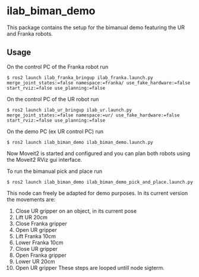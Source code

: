 # ilab_biman_demo
This package contains the setup for the bimanual demo featuring the UR and Franka robots.

## Usage 

On the control PC of the Franka robot run 
```shell
$ ros2 launch ilab_franka_bringup ilab_franka.launch.py merge_joint_states:=false namespace:=franka/ use_fake_hardware:=false start_rviz:=false use_planning:=false
```

On the control PC of the UR robot run 
```shell
$ ros2 launch ilab_ur_bringup ilab_ur.launch.py merge_joint_states:=false namespace:=ur/ use_fake_hardware:=false start_rviz:=false use_planning:=false
```

On the demo PC (ex UR control PC) run 
```shell
$ ros2 launch ilab_biman_demo ilab_biman_demo.launch.py 
```

Now Moveit2 is started and configured and you can plan both robots using the Moveit2 RViz gui interface.

To run the bimanual pick and place run

```shell
$ ros2 launch ilab_biman_demo ilab_biman_demo_pick_and_place.launch.py
```
This node can freely be adapted for demo purposes. In its current version the movements are:
1. Close UR gripper on an object, in its current pose
2. Lift UR 20cm
3. Close Franka gripper
4. Open UR gripper
5. Lift Franka 10cm
6. Lower Franka 10cm
7. Close UR gripper
8. Open Franka gripper
9. Lower UR 20cm
10. Open UR gripper
These steps are looped untill node sigterm. 